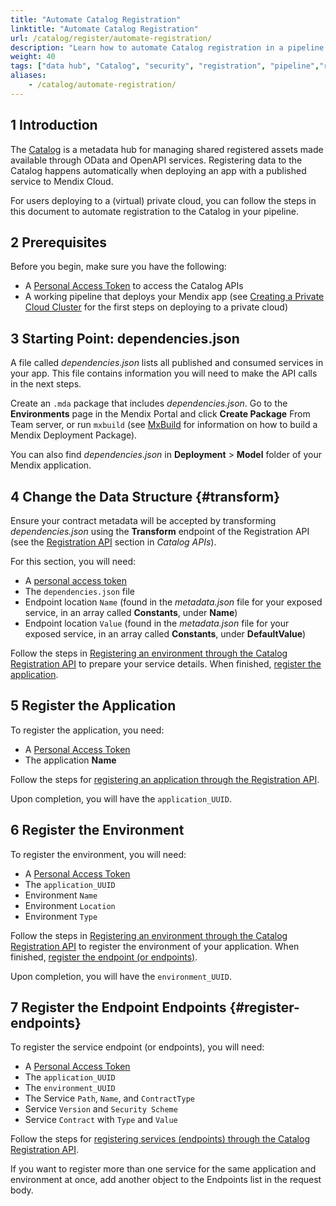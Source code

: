 ```yaml
---
title: "Automate Catalog Registration"
linktitle: "Automate Catalog Registration"
url: /catalog/register/automate-registration/
description: "Learn how to automate Catalog registration in a pipeline deploying to a (virtual) private Cloud."
weight: 40
tags: ["data hub", "Catalog", "security", "registration", "pipeline","register services"]
aliases:
    - /catalog/automate-registration/
---
```


## 1 Introduction

The [Catalog](/catalog/) is a metadata hub for managing shared registered assets made available through OData and OpenAPI services. Registering data to the Catalog happens automatically when deploying an app with a published service to Mendix Cloud.

For users deploying to a (virtual) private cloud, you can follow the steps in this document to automate registration to the Catalog in your pipeline.

## 2 Prerequisites

Before you begin, make sure you have the following:

* A [Personal Access Token](/community-tools/mendix-profile/user-settings/#pat) to access the Catalog APIs
* A working pipeline that deploys your Mendix app (see [Creating a Private Cloud Cluster](/developerportal/deploy/private-cloud-cluster/) for the first steps on deploying to a private cloud) 

## 3 Starting Point: dependencies.json

A file called *dependencies.json* lists all published and consumed services in your app. This file contains information you will need to make the API calls in the next steps.

Create an `.mda` package that includes *dependencies.json*. Go to the **Environments** page in the Mendix Portal and click **Create Package** From Team server, or run `mxbuild` (see [MxBuild](/refguide/mxbuild/) for information on how to build a Mendix Deployment Package).

You can also find *dependencies.json* in **Deployment** > **Model** folder of your Mendix application. 

## 4 Change the Data Structure {#transform}

Ensure your contract metadata will be accepted by transforming *dependencies.json* using the **Transform** endpoint of the Registration API (see the [Registration API](/apidocs-mxsdk/apidocs/catalog-apis/) section in *Catalog APIs*).

For this section, you will need:

* A [personal access token](/community-tools/mendix-profile/user-settings/#pat)
* The `dependencies.json` file 
* Endpoint location `Name` (found in the *metadata.json* file for your exposed service, in an array called **Constants**, under **Name**)
* Endpoint location `Value` (found in the *metadata.json* file for your exposed service, in an array called **Constants**, under **DefaultValue**)

Follow the steps in [Registering an environment through the Catalog Registration API](/catalog/register/register-data/#register-environment) to prepare your service details. When finished, [register the application](#5-register-the-application).

## 5 Register the Application

To register the application, you need: 

* A [Personal Access Token](/community-tools/mendix-profile/user-settings/#pat)
* The application **Name**

Follow the steps for [registering an application through the Registration API](/catalog/register/register-data/#register-application).

Upon completion, you will have the `application_UUID`.

## 6 Register the Environment 

To register the environment, you will need:

* A [Personal Access Token](/community-tools/mendix-profile/user-settings/#pat)
* The `application_UUID`
* Environment `Name`
* Environment `Location`
* Environment `Type`

Follow the steps in [Registering an environment through the Catalog Registration API](/catalog/register/register-data/#register-environment) to register the environment of your application. When finished, [register the endpoint (or endpoints)](#register-endpoints).

Upon completion, you will have the `environment_UUID`.

## 7 Register the Endpoint Endpoints {#register-endpoints}

To register the service endpoint (or endpoints), you will need:

* A [Personal Access Token](/community-tools/mendix-profile/user-settings/#pat)
* The `application_UUID`
* The `environment_UUID`
* The Service `Path`, `Name`, and `ContractType`
* Service `Version` and `Security Scheme`
* Service `Contract` with `Type` and `Value`

Follow the steps for [registering services (endpoints) through the Catalog Registration API](/catalog/register/register-data/#register-services).

If you want to register more than one service for the same application and environment at once, add another object to the Endpoints list in the request body.
